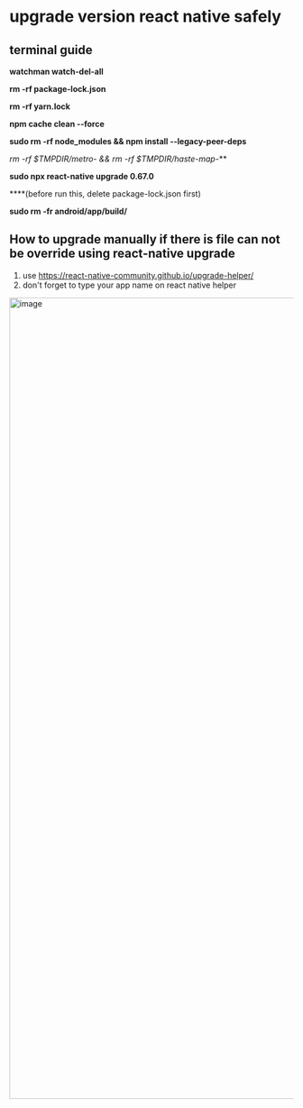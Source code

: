 # upgrade version react native safely


## terminal guide
**watchman watch-del-all**

**rm -rf package-lock.json**

**rm -rf yarn.lock**

**npm cache clean --force**

**sudo rm -rf node_modules && npm install --legacy-peer-deps**

**rm -rf $TMPDIR/metro-* && rm -rf $TMPDIR/haste-map-***

**sudo npx react-native upgrade 0.67.0**

  ****(before run this, delete package-lock.json first)

**sudo rm -fr android/app/build/**


## How to upgrade manually if there is file can not be override using react-native upgrade
1. use https://react-native-community.github.io/upgrade-helper/
2. don't forget to type your app name on react native helper 

<img width="1422" alt="image" src="https://github.com/Yosteven97/upgrade-react-native-version-safely/assets/33284223/1293e8de-3ace-4e61-94a6-ab42898b13cb">
